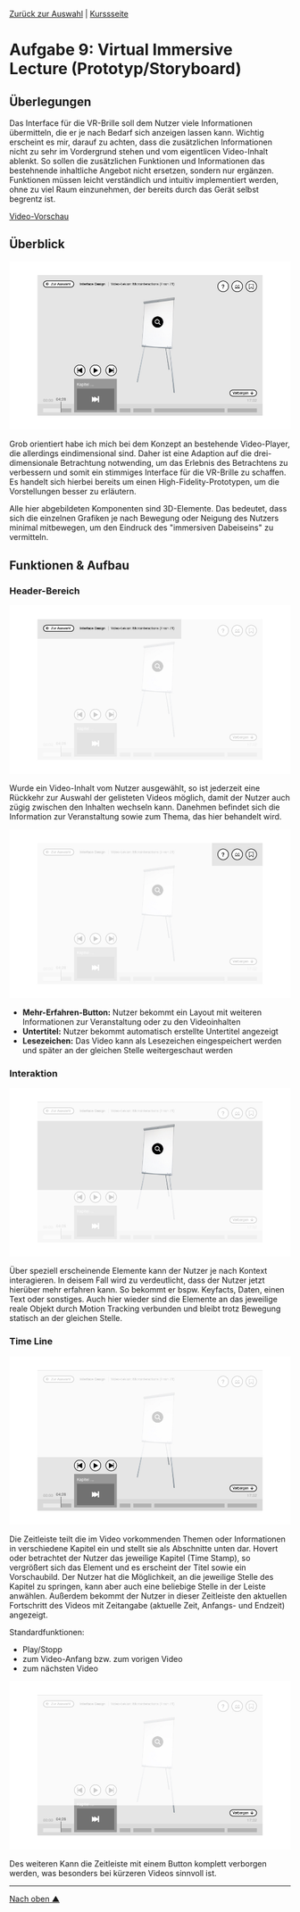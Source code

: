 [Zurück zur Auswahl](https://gionegel.github.io/IFD-WiSe20-21/) | [Kurssseite](https://webuser.hs-furtwangen.de/~rag/lehre/WiSe20-21/IFD/Kursinhalt/Team/)

# Aufgabe 9: Virtual Immersive Lecture (Prototyp/Storyboard)

## Überlegungen

Das Interface für die VR-Brille soll dem Nutzer viele Informationen übermitteln, die er je nach Bedarf sich anzeigen lassen kann. Wichtig erscheint es mir, darauf zu achten, dass die zusätzlichen Informationen nicht zu sehr im Vordergrund stehen und vom eigentlicen Video-Inhalt ablenkt. So sollen die zusätzlichen Funktionen und Informationen das bestehnende inhaltliche Angebot nicht ersetzen, sondern nur ergänzen. Funktionen müssen leicht verständlich und intuitiv implementiert werden, ohne zu viel Raum einzunehmen, der bereits durch das Gerät selbst begrentz ist.

[Video-Vorschau](#)


## Überblick

![1](task-9-img-1.jpg)

Grob orientiert habe ich mich bei dem Konzept an bestehende Video-Player, die allerdings eindimensional sind. Daher ist eine Adaption auf die drei-dimensionale Betrachtung notwending, um das Erlebnis des Betrachtens zu verbessern und somit ein stimmiges Interface für die VR-Brille zu schaffen. Es handelt sich hierbei bereits um einen High-Fidelity-Prototypen, um die Vorstellungen besser zu erläutern.

Alle hier abgebildeten Komponenten sind 3D-Elemente. Das bedeutet, dass sich die einzelnen Grafiken je nach Bewegung oder Neigung des Nutzers minimal mitbewegen, um den Eindruck des "immersiven Dabeiseins" zu vermitteln.

## Funktionen & Aufbau

### Header-Bereich

![2](task-9-img-2.jpg)

Wurde ein Video-Inhalt vom Nutzer ausgewählt, so ist jederzeit eine Rückkehr zur Auswahl der gelisteten Videos möglich, damit der Nutzer auch zügig zwischen den Inhalten wechseln kann. Danehmen befindet sich die Information zur Veranstaltung sowie zum Thema, das hier behandelt wird. 

![3](task-9-img-3.jpg)

* **Mehr-Erfahren-Button:** Nutzer bekommt ein Layout mit weiteren Informationen zur Veranstaltung oder zu den Videoinhalten
* **Untertitel:** Nutzer bekommt automatisch erstellte Untertitel angezeigt
* **Lesezeichen:** Das Video kann als Lesezeichen eingespeichert werden und später an der gleichen Stelle weitergeschaut werden

### Interaktion

![4](task-9-img-4.jpg)

Über speziell erscheinende Elemente kann der Nutzer je nach Kontext interagieren. In deisem Fall wird zu verdeutlicht, dass der Nutzer jetzt hierüber mehr erfahren kann. So bekommt er bspw. Keyfacts, Daten, einen Text oder sonstiges. Auch hier wieder sind die Elemente an das jeweilige reale Objekt durch Motion Tracking verbunden und bleibt trotz Bewegung statisch an der gleichen Stelle.  

### Time Line

![5](task-9-img-5.jpg)

Die Zeitleiste teilt die im Video vorkommenden Themen oder Informationen in verschiedene Kapitel ein und stellt sie als Abschnitte unten dar. Hovert oder betrachtet der Nutzer das jeweilige Kapitel (Time Stamp), so vergrößert sich das Element und es erscheint der Titel sowie ein Vorschaubild. Der Nutzer hat die Möglichkeit, an die jeweilige Stelle des Kapitel zu springen, kann aber auch eine beliebige Stelle in der Leiste anwählen. Außerdem bekommt der Nutzer in dieser Zeitleiste den aktuellen Fortschritt des Videos mit Zeitangabe (aktuelle Zeit, Anfangs- und Endzeit) angezeigt.

Standardfunktionen:
* Play/Stopp
* zum Video-Anfang bzw. zum vorigen Video
* zum nächsten Video

![6](task-9-img-6.jpg)

Des weiteren Kann die Zeitleiste mit einem Button komplett verborgen werden, was besonders bei kürzeren Videos sinnvoll ist.



---
[Nach oben &#x25B2;](#top)
